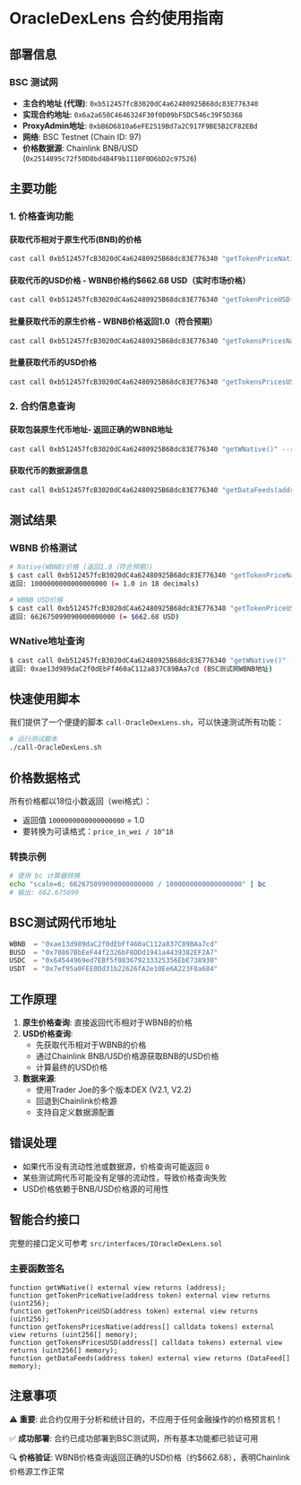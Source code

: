# OracleDexLens 合约使用指南

## 部署信息

### BSC 测试网

- **主合约地址 (代理)**: `0xb512457fcB3020dC4a62480925B68dc83E776340`
- **实现合约地址**: `0x6a2a650C4646324F30f0D09bF5DC546c39F5D368`
- **ProxyAdmin地址**: `0xbB6D6810a6eFE2519Bd7a2C917F9BE5B2CF82EBd`
- **网络**: BSC Testnet (Chain ID: 97)
- **价格数据源**: Chainlink BNB/USD (`0x2514895c72f50D8bd4B4F9b1110F0D6bD2c97526`)

## 主要功能

### 1. 价格查询功能

#### 获取代币相对于原生代币(BNB)的价格

```bash
cast call 0xb512457fcB3020dC4a62480925B68dc83E776340 "getTokenPriceNative(address)" <TOKEN_ADDRESS> --rpc-url bsc_testnet
```

#### 获取代币的USD价格 - WBNB价格约$662.68 USD（实时市场价格）

```bash
cast call 0xb512457fcB3020dC4a62480925B68dc83E776340 "getTokenPriceUSD(address)" <TOKEN_ADDRESS> --rpc-url bsc_testnet
```

#### 批量获取代币的原生价格 - WBNB价格返回1.0（符合预期）

```bash
cast call 0xb512457fcB3020dC4a62480925B68dc83E776340 "getTokensPricesNative(address[])" "[TOKEN1,TOKEN2,...]" --rpc-url bsc_testnet
```

#### 批量获取代币的USD价格

```bash
cast call 0xb512457fcB3020dC4a62480925B68dc83E776340 "getTokensPricesUSD(address[])" "[TOKEN1,TOKEN2,...]" --rpc-url bsc_testnet
```

### 2. 合约信息查询

#### 获取包装原生代币地址- 返回正确的WBNB地址

```bash
cast call 0xb512457fcB3020dC4a62480925B68dc83E776340 "getWNative()" --rpc-url bsc_testnet
```

#### 获取代币的数据源信息

```bash
cast call 0xb512457fcB3020dC4a62480925B68dc83E776340 "getDataFeeds(address)" <TOKEN_ADDRESS> --rpc-url bsc_testnet
```

## 测试结果

### WBNB 价格测试

```bash
# Native(WBNB)价格 (返回1.0（符合预期）)
$ cast call 0xb512457fcB3020dC4a62480925B68dc83E776340 "getTokenPriceNative(address)" 0xae13d989daC2f0dEbFf460aC112a837C89BAa7cd --rpc-url bsc_testnet
返回: 1000000000000000000 (= 1.0 in 18 decimals)

# WBNB USD价格
$ cast call 0xb512457fcB3020dC4a62480925B68dc83E776340 "getTokenPriceUSD(address)" 0xae13d989daC2f0dEbFf460aC112a837C89BAa7cd --rpc-url bsc_testnet
返回: 662675099090000000000 (= $662.68 USD)
```

### WNative地址查询

```bash
$ cast call 0xb512457fcB3020dC4a62480925B68dc83E776340 "getWNative()" --rpc-url bsc_testnet
返回: 0xae13d989daC2f0dEbFf460aC112a837C89BAa7cd (BSC测试网WBNB地址)
```

## 快速使用脚本

我们提供了一个便捷的脚本 `call-OracleDexLens.sh`，可以快速测试所有功能：

```bash
# 运行测试脚本
./call-OracleDexLens.sh
```

## 价格数据格式

所有价格都以18位小数返回（wei格式）：

- 返回值 `1000000000000000000` = 1.0
- 要转换为可读格式：`price_in_wei / 10^18`

### 转换示例

```bash
# 使用 bc 计算器转换
echo "scale=6; 662675099090000000000 / 1000000000000000000" | bc
# 输出: 662.675099
```

## BSC测试网代币地址

```javascript
WBNB  = "0xae13d989daC2f0dEbFf460aC112a837C89BAa7cd"
BUSD  = "0x78867BbEeF44f2326bF8DDd1941a4439382EF2A7"
USDC  = "0x64544969ed7EBf5f083679233325356EbE738930"
USDT  = "0x7ef95a0FEE0Dd31b22626fA2e10Ee6A223F8a684"
```

## 工作原理

1. **原生价格查询**: 直接返回代币相对于WBNB的价格
2. **USD价格查询**:
   - 先获取代币相对于WBNB的价格
   - 通过Chainlink BNB/USD价格源获取BNB的USD价格
   - 计算最终的USD价格
3. **数据来源**:
   - 使用Trader Joe的多个版本DEX (V2.1, V2.2)
   - 回退到Chainlink价格源
   - 支持自定义数据源配置

## 错误处理

- 如果代币没有流动性池或数据源，价格查询可能返回 `0`
- 某些测试网代币可能没有足够的流动性，导致价格查询失败
- USD价格依赖于BNB/USD价格源的可用性

## 智能合约接口

完整的接口定义可参考 `src/interfaces/IOracleDexLens.sol`

### 主要函数签名

```solidity
function getWNative() external view returns (address);
function getTokenPriceNative(address token) external view returns (uint256);
function getTokenPriceUSD(address token) external view returns (uint256);
function getTokensPricesNative(address[] calldata tokens) external view returns (uint256[] memory);
function getTokensPricesUSD(address[] calldata tokens) external view returns (uint256[] memory);
function getDataFeeds(address token) external view returns (DataFeed[] memory);
```

## 注意事项

⚠️ **重要**: 此合约仅用于分析和统计目的，不应用于任何金融操作的价格预言机！

✅ **成功部署**: 合约已成功部署到BSC测试网，所有基本功能都已验证可用

🔍 **价格验证**: WBNB价格查询返回正确的USD价格（约$662.68），表明Chainlink价格源工作正常
